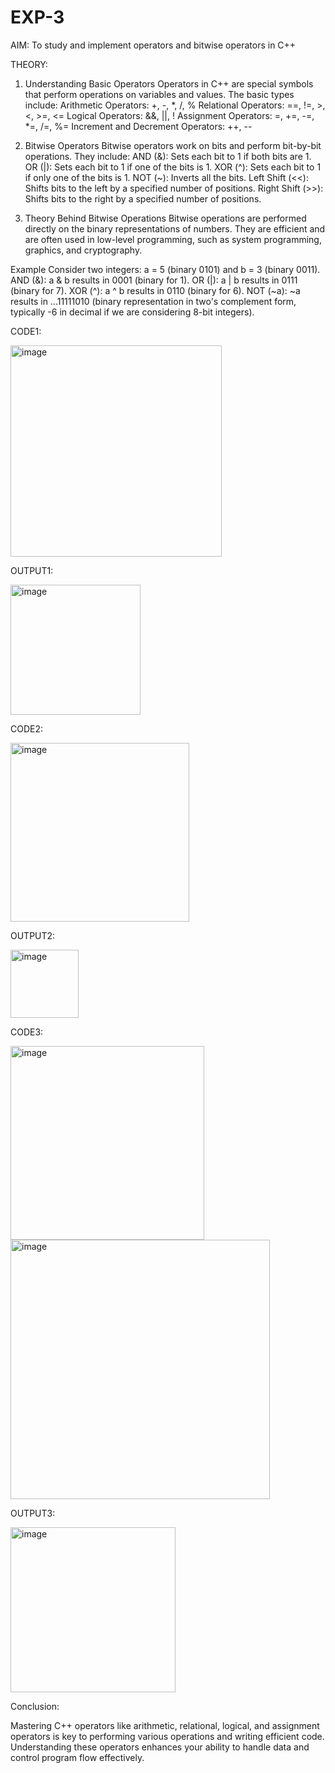 # EXP-3
AIM: To study and implement operators and bitwise operators in C++

THEORY: 
1. Understanding Basic Operators
Operators in C++ are special symbols that perform operations on variables and values. The basic types include:
Arithmetic Operators: +, -, *, /, %
Relational Operators: ==, !=, >, <, >=, <=
Logical Operators: &&, ||, !
Assignment Operators: =, +=, -=, *=, /=, %=
Increment and Decrement Operators: ++, --

3. Bitwise Operators
Bitwise operators work on bits and perform bit-by-bit operations. They include:
AND (&): Sets each bit to 1 if both bits are 1.
OR (|): Sets each bit to 1 if one of the bits is 1.
XOR (^): Sets each bit to 1 if only one of the bits is 1.
NOT (~): Inverts all the bits.
Left Shift (<<): Shifts bits to the left by a specified number of positions.
Right Shift (>>): Shifts bits to the right by a specified number of positions.

3. Theory Behind Bitwise Operations
Bitwise operations are performed directly on the binary representations of numbers. They are efficient and are often used in low-level programming, such as system programming, graphics, and cryptography.

Example
Consider two integers: a = 5 (binary 0101) and b = 3 (binary 0011).
AND (&): a & b results in 0001 (binary for 1).
OR (|): a | b results in 0111 (binary for 7).
XOR (^): a ^ b results in 0110 (binary for 6).
NOT (~a): ~a results in ...11111010 (binary representation in two's complement form, typically -6 in decimal if we are considering 8-bit integers).

CODE1:

<img width="338" alt="image" src="https://github.com/user-attachments/assets/c447d302-67cf-467e-a047-9ca2bc67d807">

OUTPUT1:

<img width="208" alt="image" src="https://github.com/user-attachments/assets/33afb4a1-5b68-4aa5-8c1d-c944a29487fe">

CODE2:

<img width="286" alt="image" src="https://github.com/user-attachments/assets/741569bb-7233-4865-a2e1-3719ddd65e48">

OUTPUT2:

<img width="109" alt="image" src="https://github.com/user-attachments/assets/e73ccd83-7ced-4584-b453-1ddd7eb671b8">

CODE3:

<img width="310" alt="image" src="https://github.com/user-attachments/assets/6191307c-2a4d-4fb5-ad6e-f91a080156a9">
<img width="415" alt="image" src="https://github.com/user-attachments/assets/c6411e1f-e14a-46e5-af42-5e518f00a849">

OUTPUT3:

<img width="264" alt="image" src="https://github.com/user-attachments/assets/5191b766-014e-469c-b07a-ba6edca76762">

Conclusion:

Mastering C++ operators like arithmetic, relational, logical, and assignment operators is key to performing various operations and writing efficient code. Understanding these operators enhances your ability to handle data and control program flow effectively.
